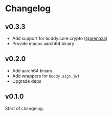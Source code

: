 # Changelog

## v0.3.3

- Add support for buddy.core.crypto ([@arenaza](https://github.com/arenaza))
- Provide macos aarch64 binary

## v0.2.0

- Add aarch64 binary
- Add wrappers for `buddy.sign.jwt`
- Upgrade deps

## v0.1.0

Start of changelog.
